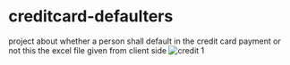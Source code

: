 # creditcard-defaulters
project about whether a person shall default in the credit card payment or not
this the excel file given from client side
![credit 1](https://user-images.githubusercontent.com/90147513/153140775-2b9426f0-5679-46d9-b2ee-d7d00bece8c8.PNG)
